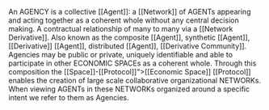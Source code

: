 An AGENCY is a collective [[Agent]]: a [[Network]] of AGENTs appearing and acting together as a coherent whole without any central decision making. A contractual relationship of many to many via a [[Network Derivative]]. Also known as the composite [[Agent]], synthetic [[Agent]], [[Derivative]] [[Agent]], distributed [[Agent]], [[Derivative Community]]. Agencies may be public or private, uniquely identifiable and able to participate in other ECONOMIC SPACEs as a coherent whole. Through this composition the [[Space]]-[[Protocol]]">[[Economic Space]] [[Protocol]] enables the creation of large scale collaborative organizational NETWORKs. When viewing AGENTs in these NETWORKs organized around a specific intent we refer to them as Agencies.
